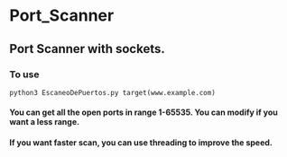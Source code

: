 # Port_Scanner
## Port Scanner with sockets.

### To use
```
python3 EscaneoDePuertos.py target(www.example.com)
```



#### You can get all the open ports in range 1-65535. You can modify if you want a less range.

#### If you want faster scan, you can use threading to improve the speed.


